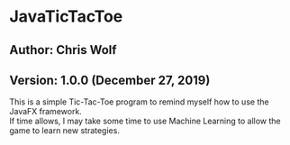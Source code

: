 # JavaTicTacToe
## Author: Chris Wolf
## Version: 1.0.0 (December 27, 2019)

This is a simple Tic-Tac-Toe program to remind myself how to use the JavaFX framework.  
If time allows, I may take some time to use Machine Learning to allow the game to learn
new strategies.
